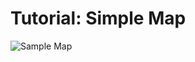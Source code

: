 # Tutorial: Simple Map

![Sample Map](http://maps.googleapis.com/maps/api/staticmap?center=52.370216,4.895168&size=610x300&sensor=true&zoom=12)